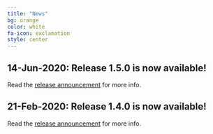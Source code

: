 ```yaml
---
title: "News"
bg: orange
color: white
fa-icon: exclamation
style: center
---
```


## **14-Jun-2020:**  Release 1.5.0 is now available!

Read the [release announcement](https://sourceforge.net/p/jgrapht/news/2020/06/jgrapht-version-150-released/) for more info.

## **21-Feb-2020:**  Release 1.4.0 is now available!

Read the [release announcement](https://sourceforge.net/p/jgrapht/news/2020/02/jgrapht-version-140-released/) for more info.
